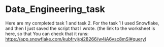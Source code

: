 # Data_Engineering_task

Here are my completed task 1 and task 2. For the task 1 I used Snowflake, and then I just saved the script that I wrote. (the link to the worksheet is here, so that You can check that it runs: https://app.snowflake.com/kubfryj/pi28266/w4iA6vsc8mSI#query)

